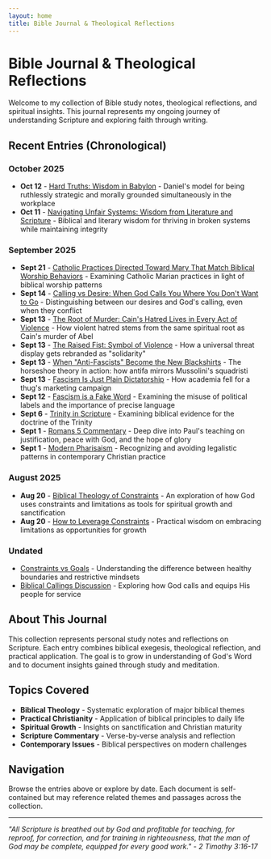 ```yaml
---
layout: home
title: Bible Journal & Theological Reflections
---
```


# Bible Journal & Theological Reflections

Welcome to my collection of Bible study notes, theological reflections, and spiritual insights. This journal represents my ongoing journey of understanding Scripture and exploring faith through writing.

## Recent Entries (Chronological)

### October 2025
- **Oct 12** - [Hard Truths: Wisdom in Babylon](/2025/10/12/hard-employment-truths/) - Daniel's model for being ruthlessly strategic and morally grounded simultaneously in the workplace
- **Oct 11** - [Navigating Unfair Systems: Wisdom from Literature and Scripture](/2025/10/11/wisdom_unfair_systems/) - Biblical and literary wisdom for thriving in broken systems while maintaining integrity

### September 2025
- **Sept 21** - [Catholic Practices Directed Toward Mary That Match Biblical Worship Behaviors](/2025/09/21/mary-worship/) - Examining Catholic Marian practices in light of biblical worship patterns
- **Sept 14** - [Calling vs Desire: When God Calls You Where You Don't Want to Go](/2025/09/14/calling_vs_desire_blog/) - Distinguishing between our desires and God's calling, even when they conflict
- **Sept 13** - [The Root of Murder: Cain's Hatred Lives in Every Act of Violence](/2025/09/13/cains-hatred-root-of-violence/) - How violent hatred stems from the same spiritual root as Cain's murder of Abel
- **Sept 13** - [The Raised Fist: Symbol of Violence](/2025/09/13/the-fist-symbol-of-violence/) - How a universal threat display gets rebranded as "solidarity"
- **Sept 13** - [When "Anti-Fascists" Become the New Blackshirts](/2025/09/13/antifascists-as-new-blackshirts/) - The horseshoe theory in action: how antifa mirrors Mussolini's squadristi
- **Sept 13** - [Fascism Is Just Plain Dictatorship](/2025/09/13/fascism-is-just-plain-ditatorship/) - How academia fell for a thug's marketing campaign
- **Sept 12** - [Fascism is a Fake Word](/2025/09/12/Fascism-is-a-fake-word/) - Examining the misuse of political labels and the importance of precise language
- **Sept 6** - [Trinity in Scripture](/2025/09/06/trinity_scriptures_blog/) - Examining biblical evidence for the doctrine of the Trinity
- **Sept 1** - [Romans 5 Commentary](/2025/09/01/romans5_commentary/) - Deep dive into Paul's teaching on justification, peace with God, and the hope of glory
- **Sept 1** - [Modern Pharisaism](/2025/09/01/modern_pharisaism_blog/) - Recognizing and avoiding legalistic patterns in contemporary Christian practice

### August 2025
- **Aug 20** - [Biblical Theology of Constraints](/2025/08/20/WED-biblical-theology-of-constraints/) - An exploration of how God uses constraints and limitations as tools for spiritual growth and sanctification
- **Aug 20** - [How to Leverage Constraints](/2025/08/20/WED-how-to-leverage-constraints/) - Practical wisdom on embracing limitations as opportunities for growth

### Undated
- [Constraints vs Goals](constraints-vs-goals.html) - Understanding the difference between healthy boundaries and restrictive mindsets
- [Biblical Callings Discussion](biblical-callings-discussion.html) - Exploring how God calls and equips His people for service

## About This Journal

This collection represents personal study notes and reflections on Scripture. Each entry combines biblical exegesis, theological reflection, and practical application. The goal is to grow in understanding of God's Word and to document insights gained through study and meditation.

## Topics Covered

- **Biblical Theology** - Systematic exploration of major biblical themes
- **Practical Christianity** - Application of biblical principles to daily life
- **Spiritual Growth** - Insights on sanctification and Christian maturity
- **Scripture Commentary** - Verse-by-verse analysis and reflection
- **Contemporary Issues** - Biblical perspectives on modern challenges

## Navigation

Browse the entries above or explore by date. Each document is self-contained but may reference related themes and passages across the collection.

---

*"All Scripture is breathed out by God and profitable for teaching, for reproof, for correction, and for training in righteousness, that the man of God may be complete, equipped for every good work." - 2 Timothy 3:16-17*

